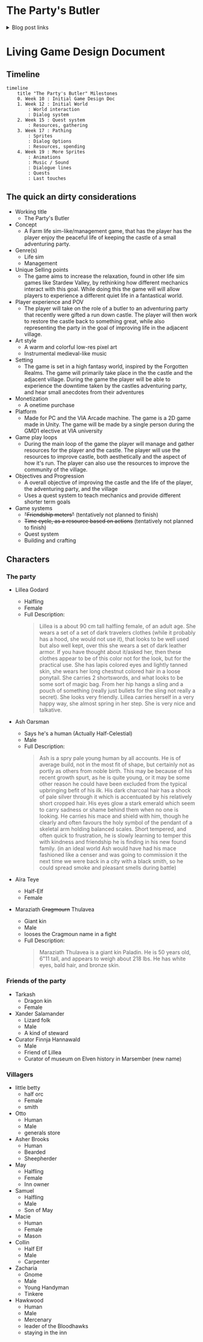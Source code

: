 # The Party's Butler

<details>
<summary>Blog post links</summary>

[Entry 0: Roll a Ball](./BlockPosts/Entry0.md)

[Entry 1: Init. Game Design Document](./BlockPosts/Entry1.md)

[Entry 2: Milestone 1](./BlockPosts/Entry2.md)

[Entry 3: Milestone 2](./BlockPosts/Entry3.md)

[Entry 4: Milestone 3](./BlockPosts/Entry4.md)
</details>

# Living Game Design Document

## Timeline
```mermaid
timeline
	title "The Party's Butler" Milestones
	0. Week 10 : Initial Game Design Doc
	1. Week 12 : Initial World
		: World interaction
		: Dialog system
	2. Week 15 : Quest system
		: Resources, gathering
	3. Week 17 : Pathing
        : Sprites
		: Dialog Options
        : Resources, spending
	4. Week 19 : More Sprites
		: Animations
		: Music / Sound
		: Dialogue lines
		: Quests
		: Last touches
```

## The quick an dirty considerations

* Working title
	* The Party's Butler
* Concept
	* A Farm life sim-like/management game, that has the player has the player enjoy the peaceful life of keeping the castle of a small adventuring party.
* Genre(s)
	* Life sim
	* Management
* Unique Selling points
	* The game aims to increase the relaxation, found in other life sim games like Stardew Valley, by rethinking how different mechanics interact with this goal. While doing this the game will will allow players to experience a different quiet life in a fantastical world.
* Player experience and POV
	* The player will take on the role of a butler to an adventuring party that recently were gifted a run down castle. The player will then work to restore the castle back to something great, while also representing the party in the goal of improving life in the adjacent village.
* Art style
	* A warm and colorful low-res pixel art
	* Instrumental medieval-like music
* Setting
	* The game is set in a high fantasy world, inspired by the Forgotten Realms. The game will primarily take place in the the castle and the adjacent village. During the game the player will be able to experience the downtime taken by the castles adventuring party, and hear small anecdotes from their adventures
* Monetization
	* A onetime purchase
* Platform
	* Made for PC and the VIA Arcade machine. The game is a 2D game made in Unity. The game will be made by a single person during the GMD1 elective at VIA university
* Game play loops
	* During the main loop of the game the player will manage and gather resources for the player and the castle. The player will use the resources to improve castle, both aesthetically and the aspect of how it's run. The player can also use the resources to improve the community of the village.
* Objectives and Progression
	* A overall objective of improving the castle and the life of the player, the adventuring party, and the village
	* Uses a quest system to teach mechanics and provide different shorter term goals 
* Game systems
	* ~~"Friendship meters"~~ (tentatively not planned to finish)
	* ~~Time cycle, as a resource based on actions~~ (tentatively not planned to finish)
	* Quest system
	* Building and crafting

## Characters

### The party

* Lillea Godard
	* Halfling
	* Female
	* Full Description:
		> Lillea is a about 90 cm tall halfling female, of an adult age. She wears a set of a set of dark travelers clothes (while it probably has a hood, she would not use it), that looks to be well used but also well kept, over this she wears a set of dark leather armor. If you have thought about it/asked her, then these clothes appear to be of this color not for the look, but for the practical use. She has lapis colored eyes and lightly tanned skin, she wears her long chestnut colored hair in a loose ponytail. She carries 2 shortswords, and what looks to be some sort of magic bag. From her hip hangs a sling and a pouch of something (really just bullets for the sling not really a secret). She looks very friendly. Lillea carries herself in a very happy way, she almost spring in her step. She is very nice and talkative.

* Ash Oarsman
	* Says he's a human (Actually Half-Celestial)
	* Male
    * Full Description:
        > Ash is a spry pale young human by all accounts. He is of average build, not in the most fit of shape, but certainly not as portly as others from noble birth. This may be because of his recent growth spurt, as he is quite young, or it may be some other reason he could have been excluded from the typical upbringing befit of his ilk. His dark charcoal hair has a shock of pale silver through it which is accentuated by his relatively short cropped hair. His eyes glow a stark emerald which seem to carry sadness or shame behind them when no one is looking. He carries his mace and shield with him, though he clearly and often favours the holy symbol of the pendant of a skeletal arm holding balanced scales. Short tempered, and often quick to frustration, he is slowly learning to temper this with kindness and friendship he is finding in his new found family.
        (in an ideal world Ash would have had his mace fashioned like a  censer and was going to commission it the next time we were back in a city with a black smith, so he could spread smoke and pleasant smells during battle)
* Aïra Teye
	* Half-Elf
	* Female
* Maraziath ~~Cragmourn~~ Thulavea
	* Giant kin
	* Male
	* looses the Cragmoun name in a fight
	* Full Description:
		> Maraziath Thulavea is a giant kin Paladin. He is 50 years old, 6"11 tall, and appears to weigh about 218 lbs. He has white eyes, bald hair, and bronze skin.

### Friends of the party

* Tarkash
	* Dragon kin
	* Female
* Xander Salamander
	* Lizard folk
	* Male
	* A kind of steward
* Curator Finnja Hannawald
	* Male
	* Friend of Lillea
	* Curator of museum on Elven history in Marsember (new name)

### Villagers

* little betty
	* half orc
	* Female
	* smith
* Otto
	* Human
	* Male
	* generals store
* Asher Brooks
	* Human
	* Bearded
	* Sheepherder
* May
	* Halfling
	* Female
	* Inn owner
* Samuel
	* Halfling
	* Male
	* Son of May
* Macie
	* Human
	* Female
	* Mason
* Collin
	* Half Elf
	* Male
	* Carpenter
* Zacharia
	* Gnome
	* Male
	* Young Handyman
	* Tinkere
* Hawkwood
	* Human
	* Male
	* Mercenary
	* leader of the Bloodhawks
	* staying in the inn
